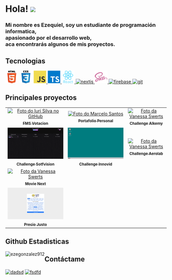 # Hola! <img src="https://raw.githubusercontent.com/MartinHeinz/MartinHeinz/master/wave.gif" width="30px">

<h3>Mi nombre es Ezequiel, soy un estudiante de programación informatica,<br/>
apasionado por el desarrollo web, <br/>
aca encontrarás algunos de mis proyectos.</h3>

## Tecnologias

<p align="left">
<a href="https://www.w3.org/html/" target="_blank"> <img src="https://raw.githubusercontent.com/devicons/devicon/master/icons/html5/html5-original-wordmark.svg" alt="html5" width="40" height="40"/></a> 
<a href="https://www.w3schools.com/css/" target="_blank"> <img src="https://raw.githubusercontent.com/devicons/devicon/master/icons/css3/css3-original-wordmark.svg" alt="css3" width="40" height="40"/></a>
<a href="https://developer.mozilla.org/en-US/docs/Web/JavaScript" target="_blank"> <img src="https://raw.githubusercontent.com/devicons/devicon/master/icons/javascript/javascript-original.svg" alt="javascript" width="40" height="40"/> </a>
<a href="https://www.typescriptlang.org/" target="_blank"> <img src="https://raw.githubusercontent.com/devicons/devicon/master/icons/typescript/typescript-original.svg" alt="typescript" width="40" height="40"/> </a>
<a href="https://reactjs.org/" target="_blank"> <img src="https://raw.githubusercontent.com/devicons/devicon/master/icons/react/react-original-wordmark.svg" alt="react" width="40" height="40"/> </a>
<a href="https://nextjs.org/" target="_blank"> <img src="https://cdn.worldvectorlogo.com/logos/nextjs-3.svg" alt="nextjs" width="40" height="40"/> </a>
<a href="https://sass-lang.com" target="_blank"> <img src="https://raw.githubusercontent.com/devicons/devicon/master/icons/sass/sass-original.svg" alt="sass" width="40" height="40"/> </a>
<a href="https://firebase.google.com/" target="_blank"> <img src="https://www.vectorlogo.zone/logos/firebase/firebase-icon.svg" alt="firebase" width="40" height="40"/> </a> <a href="https://git-scm.com/" target="_blank"> <img src="https://www.vectorlogo.zone/logos/git-scm/git-scm-icon.svg" alt="git" width="40" height="40"/></a> 
</p>


## Principales proyectos
<table>
  <tr>
    <td align="center">
      <a href="https://fmsvotacion.com">
        <img src="./assets/fmsvotacionv2.gif" width="300px;" alt="Foto do Iuri Silva no GitHub"/><br>
        <sub>
          <b>FMS Votacion</b>
        </sub>
      </a>
    </td>
    <td align="center">
      <a href="https://ezegonzalez912.github.io/portafolio/">
        <img src="./assets/portafolio.gif" width="300px;" alt="Foto do Marcelo Santos"/><br>
        <sub>
          <b>Portafolio Personal</b>
        </sub>
      </a>
    </td>
    <td align="center">
      <a href="https://ezegonzalez912.github.io/challenge-alkemy/#/">
        <img src="./assets/alkemy-challenge.gif" width="300px;" alt="Foto da Vanessa Swerts"/><br>
        <sub>
          <b>Challenge Alkemy</b>
        </sub>
      </a>
    </td>
  </tr>
  <tr>
    <td align="center">
      <a href="https://ezegonzalez912.github.io/challenge-softvision/">
        <img src="./assets/softvision-challenge.gif" width="300px;" alt="Foto do Iuri Silva no GitHub"/><br>
        <sub>
          <b>Challenge Sotfvision</b>
        </sub>
      </a>
    </td>
    <td align="center">
      <a href="https://github.com/ezegonzalez912/innovid-challenge">
        <img src="./assets/innovid-challenge.gif" width="300px;" alt="Foto do Marcelo Santos"/><br>
        <sub>
          <b>Challenge Innovid</b>
        </sub>
      </a>
    </td>
    <td align="center">
      <a href="https://ezegonzalez912.github.io/challenge-aerolab/#/">
        <img src="./assets/aerolab-challenge.gif" width="300px;" alt="Foto da Vanessa Swerts"/><br>
        <sub>
          <b>Challenge Aerolab</b>
        </sub>
      </a>
    </td>
  </tr>
  <tr>
    <td align="center">
      <a href="https://nextjs-app-hazel.vercel.app/">
        <img src="./assets/movie-next.gif" width="300px;" alt="Foto da Vanessa Swerts"/><br>
        <sub>
          <b>Movie Next</b>
        </sub>
      </a>
    </td>
  </tr>
  <tr>
    <td align="center">
      <a href="https://ezegonzalez912.github.io/game-meli/#/">
        <img src="./assets/game-meli.gif" width="300px;" alt="Foto da Vanessa Swerts"/><br>
        <sub>
          <b>Precio Justo</b>
        </sub>
      </a>
    </td>
  </tr>
</table>

## Github Estadisticas

<p><img align="left" src="https://github-readme-stats.vercel.app/api/top-langs?username=ezegonzalez912&show_icons=true&locale=es&layout=compact" alt="ezegonzalez912" /></p>

## Contáctame
<p align="left">
<a href="https://twitter.com/ezegonzalezdev" target="blank"><img align="center" src="https://raw.githubusercontent.com/rahuldkjain/github-profile-readme-generator/master/src/images/icons/Social/twitter.svg" alt="dadsd" height="32" width="40" /></a>
<a href="https://www.linkedin.com/in/ezequiel-gonzalez-9a17b3208/" target="blank"><img align="center" src="https://raw.githubusercontent.com/rahuldkjain/github-profile-readme-generator/master/src/images/icons/Social/linked-in-alt.svg" alt="fsdfd" height="30" width="40" /></a>
</p>
